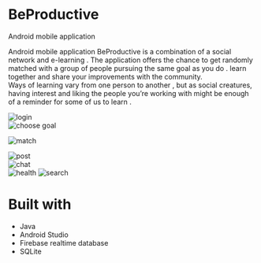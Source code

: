 # BeProductive
Android mobile application 


Android mobile application BeProductive is a combination of a social network and e-learning .
The application offers the chance to get randomly matched with a group of people pursuing the same goal
as you do . learn together and share your improvements with the community.  
Ways of learning vary from one person to another , but as social creatures, having interest and liking the
people you’re working with might be enough of a reminder for some of us to learn .

![login](https://user-images.githubusercontent.com/57714966/146262916-6ab057d9-372f-4505-94b2-a61561d00fc4.PNG)  
![choose goal](https://user-images.githubusercontent.com/57714966/146262388-d6968e68-e0ea-4a73-a892-a67ac4b8ed51.PNG)  

![match](https://user-images.githubusercontent.com/57714966/146263242-24ad3963-7f1c-4b8e-b4ed-b17809d2308c.png)  
 
![post](https://user-images.githubusercontent.com/57714966/146263911-3f2d8b8f-f929-4c79-9980-3d16ca37d1a3.PNG)   
![chat](https://user-images.githubusercontent.com/57714966/146263374-e59f9c3d-6119-4dc2-8d7c-8f4b8c11a027.PNG)   
![health](https://user-images.githubusercontent.com/57714966/146263044-c5be3d35-4b32-4728-9ef5-43b95c41046a.PNG)
![search](https://user-images.githubusercontent.com/57714966/146264070-3e5186e1-132a-46d2-81b2-2608c995b327.PNG)




# Built with
- Java 
- Android Studio
- Firebase realtime database
- SQLite


